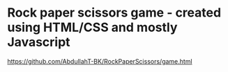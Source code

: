 # Rock paper scissors game - created using HTML/CSS and mostly Javascript
https://github.com/AbdullahT-BK/RockPaperScissors/game.html

